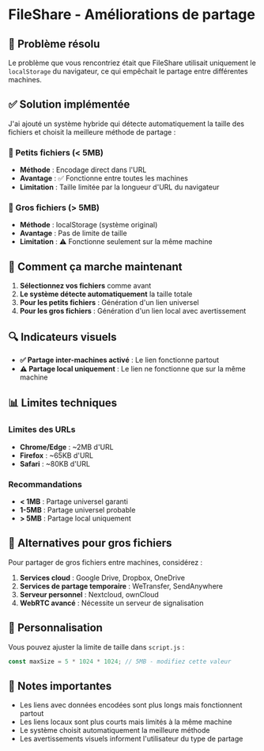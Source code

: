 # FileShare - Améliorations de partage

## 🔧 Problème résolu

Le problème que vous rencontriez était que FileShare utilisait uniquement le `localStorage` du navigateur, ce qui empêchait le partage entre différentes machines.

## ✅ Solution implémentée

J'ai ajouté un système hybride qui détecte automatiquement la taille des fichiers et choisit la meilleure méthode de partage :

### 📁 Petits fichiers (< 5MB)
- **Méthode** : Encodage direct dans l'URL
- **Avantage** : ✅ Fonctionne entre toutes les machines
- **Limitation** : Taille limitée par la longueur d'URL du navigateur

### 📁 Gros fichiers (> 5MB)
- **Méthode** : localStorage (système original)
- **Avantage** : Pas de limite de taille
- **Limitation** : ⚠️ Fonctionne seulement sur la même machine

## 🎯 Comment ça marche maintenant

1. **Sélectionnez vos fichiers** comme avant
2. **Le système détecte automatiquement** la taille totale
3. **Pour les petits fichiers** : Génération d'un lien universel
4. **Pour les gros fichiers** : Génération d'un lien local avec avertissement

## 🔍 Indicateurs visuels

- **✅ Partage inter-machines activé** : Le lien fonctionne partout
- **⚠️ Partage local uniquement** : Le lien ne fonctionne que sur la même machine

## 📊 Limites techniques

### Limites des URLs
- **Chrome/Edge** : ~2MB d'URL
- **Firefox** : ~65KB d'URL
- **Safari** : ~80KB d'URL

### Recommandations
- **< 1MB** : Partage universel garanti
- **1-5MB** : Partage universel probable
- **> 5MB** : Partage local uniquement

## 🚀 Alternatives pour gros fichiers

Pour partager de gros fichiers entre machines, considérez :

1. **Services cloud** : Google Drive, Dropbox, OneDrive
2. **Services de partage temporaire** : WeTransfer, SendAnywhere
3. **Serveur personnel** : Nextcloud, ownCloud
4. **WebRTC avancé** : Nécessite un serveur de signalisation

## 🔧 Personnalisation

Vous pouvez ajuster la limite de taille dans `script.js` :

```javascript
const maxSize = 5 * 1024 * 1024; // 5MB - modifiez cette valeur
```

## 📝 Notes importantes

- Les liens avec données encodées sont plus longs mais fonctionnent partout
- Les liens locaux sont plus courts mais limités à la même machine
- Le système choisit automatiquement la meilleure méthode
- Les avertissements visuels informent l'utilisateur du type de partage
